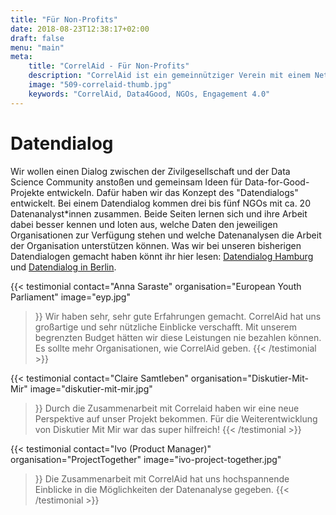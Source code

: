 ```yaml
---
title: "Für Non-Profits"
date: 2018-08-23T12:38:17+02:00
draft: false
menu: "main"
meta:
    title: "CorrelAid - Für Non-Profits"
    description: "CorrelAid ist ein gemeinnütziger Verein mit einem Netzwerk von 1400 ehrenamtlichen Datenanalyst*innen."
    image: "509-correlaid-thumb.jpg"
    keywords: "CorrelAid, Data4Good, NGOs, Engagement 4.0"
---
```


# Datendialog

Wir wollen einen Dialog zwischen der Zivilgesellschaft und der Data Science Community anstoßen und gemeinsam Ideen für Data-for-Good-Projekte entwickeln. Dafür haben wir das Konzept des "Datendialogs" entwickelt. Bei einem Datendialog kommen drei bis fünf NGOs mit ca. 20 Datenanalyst\*innen zusammen. Beide Seiten lernen sich und ihre Arbeit dabei besser kennen und loten aus, welche Daten den jeweiligen Organisationen zur Verfügung stehen und welche Datenanalysen die Arbeit der Organisation unterstützen können. Was wir bei unseren bisherigen Datendialogen gemacht haben könnt ihr hier lesen: [Datendialog Hamburg](/blog/meetup-hh) und [Datendialog in Berlin](/blog/datendialog-berlin).

{{< testimonial 
    contact="Anna Saraste"
    organisation="European Youth Parliament"
    image="eyp.jpg"
>}}
    Wir haben sehr, sehr gute Erfahrungen gemacht. CorrelAid hat uns großartige und sehr nützliche 
    Einblicke verschafft. Mit unserem begrenzten Budget hätten wir diese Leistungen nie bezahlen können. Es sollte mehr
    Organisationen, wie CorrelAid geben.
{{< /testimonial >}}



{{< testimonial 
    contact="Claire Samtleben"
    organisation="Diskutier-Mit-Mir"
    image="diskutier-mit-mir.jpg"
>}}
    Durch die Zusammenarbeit mit Correlaid haben wir eine neue Perspektive auf unser Projekt bekommen. Für die 
    Weiterentwicklung von Diskutier Mit Mir war das super hilfreich!
{{< /testimonial >}}

{{< testimonial 
    contact="Ivo (Product Manager)"
    organisation="ProjectTogether"
    image="ivo-project-together.jpg"
>}}
    Die Zusammenarbeit mit CorrelAid hat uns hochspannende Einblicke in die Möglichkeiten der Datenanalyse gegeben.
{{< /testimonial >}}
